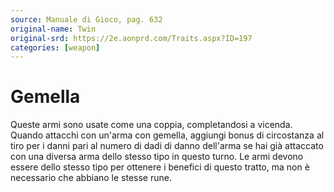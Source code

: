 ```yaml
---
source: Manuale di Gioco, pag. 632
original-name: Twin
original-srd: https://2e.aonprd.com/Traits.aspx?ID=197
categories: [weapon]
---
```


# Gemella

Queste armi sono usate come una coppia, completandosi a vicenda. Quando attacchi
con un'arma con gemella, aggiungi bonus di circostanza al tiro per i danni pari
al numero di dadi di danno dell'arma se hai già attaccato con una diversa arma
dello stesso tipo in questo turno. Le armi devono essere dello stesso tipo per
ottenere i benefici di questo tratto, ma non è necessario che abbiano le stesse
rune.
